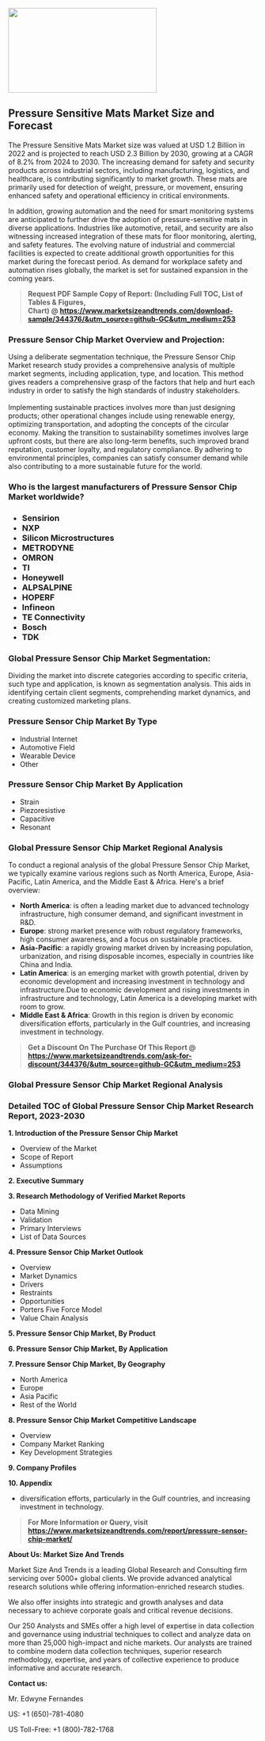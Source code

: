 <p><img class="alignnone size-medium wp-image-20088" src="https://ffe5etoiles.com/wp-content/uploads/2024/12/MST1-300x171.png" alt="" width="300" height="171" /></p><h2>Pressure Sensitive Mats Market Size and Forecast</h2><p>The Pressure Sensitive Mats Market size was valued at USD 1.2 Billion in 2022 and is projected to reach USD 2.3 Billion by 2030, growing at a CAGR of 8.2% from 2024 to 2030. The increasing demand for safety and security products across industrial sectors, including manufacturing, logistics, and healthcare, is contributing significantly to market growth. These mats are primarily used for detection of weight, pressure, or movement, ensuring enhanced safety and operational efficiency in critical environments.</p><p>In addition, growing automation and the need for smart monitoring systems are anticipated to further drive the adoption of pressure-sensitive mats in diverse applications. Industries like automotive, retail, and security are also witnessing increased integration of these mats for floor monitoring, alerting, and safety features. The evolving nature of industrial and commercial facilities is expected to create additional growth opportunities for this market during the forecast period. As demand for workplace safety and automation rises globally, the market is set for sustained expansion in the coming years.</p></p><blockquote id="" class=""><strong>Request PDF Sample Copy of Report: (Including Full TOC, List of Tables &amp; Figures, Chart)&nbsp;@&nbsp;<strong><a href="https://www.marketsizeandtrends.com/download-sample/344376/&utm_source=github-GC&utm_medium=253" target="_blank">https://www.marketsizeandtrends.com/download-sample/344376/&utm_source=github-GC&utm_medium=253</a></strong></strong></blockquote><h3 id="" class="">Pressure Sensor Chip Market&nbsp;Overview and Projection:</h3><p id="" class="">Using a deliberate segmentation technique, the Pressure Sensor Chip Market research study provides a comprehensive analysis of multiple market segments, including application, type, and location. This method gives readers a comprehensive grasp of the factors that help and hurt each industry in order to satisfy the high standards of industry stakeholders. <br /> <br />Implementing sustainable practices involves more than just designing products; other operational changes include using renewable energy, optimizing transportation, and adopting the concepts of the circular economy. Making the transition to sustainability sometimes involves large upfront costs, but there are also long-term benefits, such improved brand reputation, customer loyalty, and regulatory compliance. By adhering to environmental principles, companies can satisfy consumer demand while also contributing to a more sustainable future for the world.</p><h3 id="" class="">Who is the largest manufacturers of&nbsp;Pressure Sensor Chip Market worldwide?</h3><h3 class=""><p><ul><li>Sensirion </li><li> NXP </li><li> Silicon Microstructures </li><li> METRODYNE </li><li> OMRON </li><li> TI </li><li> Honeywell </li><li> ALPSALPINE </li><li> HOPERF </li><li> Infineon </li><li> TE Connectivity </li><li> Bosch </li><li> TDK</li></ul></p></h3><h3 id="" class="">Global&nbsp;Pressure Sensor Chip Market Segmentation:</h3><p id="" class="">Dividing the market into discrete categories according to specific criteria, such type and application, is known as segmentation analysis. This aids in identifying certain client segments, comprehending market dynamics, and creating customized marketing plans.</p><h3 id="" class="">Pressure Sensor Chip Market&nbsp;By Type</h3><p><p><ul><li>Industrial Internet</li><li> Automotive Field</li><li> Wearable Device</li><li> Other</p></li></ul></p></p><h3 id="" class="">Pressure Sensor Chip Market&nbsp;By Application</h3><p class=""><p><ul><li>Strain</li><li> Piezoresistive</li><li> Capacitive</li><li> Resonant</li></ul></p></p><h3 id="" class="">Global Pressure Sensor Chip Market Regional Analysis</h3><p id="" class="">To conduct a regional analysis of the global Pressure Sensor Chip Market, we typically examine various regions such as North America, Europe, Asia-Pacific, Latin America, and the Middle East &amp; Africa. Here's a brief overview:</p><ul><li><strong>North America</strong>: is often a leading market due to advanced technology infrastructure, high consumer demand, and significant investment in R&amp;D.</li><li><strong>Europe</strong>: strong market presence with robust regulatory frameworks, high consumer awareness, and a focus on sustainable practices.</li><li><strong>Asia-Pacific</strong>: a rapidly growing market driven by increasing population, urbanization, and rising disposable incomes, especially in countries like China and India.</li><li><strong>Latin America</strong>: is an emerging market with growth potential, driven by economic development and increasing investment in technology and infrastructure.Due to economic development and rising investments in infrastructure and technology, Latin America is a developing market with room to grow.</li><li><strong>Middle East &amp; Africa</strong>: Growth in this region is driven by economic diversification efforts, particularly in the Gulf countries, and increasing investment in technology.</li></ul><blockquote id="" class=""><strong>Get a Discount On The Purchase Of This Report @ <strong><a href="https://www.marketsizeandtrends.com/ask-for-discount/344376/&utm_source=github-GC&utm_medium=253" target="_blank">https://www.marketsizeandtrends.com/ask-for-discount/344376/&utm_source=github-GC&utm_medium=253</a></strong></strong></blockquote><h3 id="" class="">Global Pressure Sensor Chip Market Regional Analysis</h3><h3 id="" class="">Detailed TOC of Global Pressure Sensor Chip Market Research Report, 2023-2030</h3><p id="" class=""><strong>1. Introduction of the Pressure Sensor Chip Market</strong></p><ul><li>Overview of the Market</li><li>Scope of Report</li><li>Assumptions</li></ul><p id="" class=""><strong>2. Executive Summary</strong></p><p id="" class=""><strong>3. Research Methodology of Verified Market Reports</strong></p><ul><li>Data Mining</li><li>Validation</li><li>Primary Interviews</li><li>List of Data Sources</li></ul><p id="" class=""><strong>4. Pressure Sensor Chip Market Outlook</strong></p><ul><li>Overview</li><li>Market Dynamics</li><li>Drivers</li><li>Restraints</li><li>Opportunities</li><li>Porters Five Force Model</li><li>Value Chain Analysis</li></ul><p id="" class=""><strong>5. Pressure Sensor Chip Market, By Product</strong></p><p id="" class=""><strong>6. Pressure Sensor Chip Market, By Application</strong></p><p id="" class=""><strong>7. Pressure Sensor Chip Market, By Geography</strong></p><ul><li>North America</li><li>Europe</li><li>Asia Pacific</li><li>Rest of the World</li></ul><p id="" class=""><strong>8. Pressure Sensor Chip Market Competitive Landscape</strong></p><ul><li>Overview</li><li>Company Market Ranking</li><li>Key Development Strategies</li></ul><p id="" class=""><strong>9. Company Profiles</strong></p><p id="" class=""><strong>10. Appendix</strong></p><ul><li>diversification efforts, particularly in the Gulf countries, and increasing investment in technology.</li></ul><blockquote id="" class=""><strong>For More Information or Query, visit <strong><strong><a href="https://www.marketsizeandtrends.com/report/pressure-sensor-chip-market/" target="_blank">https://www.marketsizeandtrends.com/report/pressure-sensor-chip-market/</a></strong></strong></strong></blockquote><p id="" class=""><strong>About Us: Market Size And Trends</strong></p><p id="" class="">Market Size And Trends is a leading Global Research and Consulting firm servicing over 5000+ global clients. We provide advanced analytical research solutions while offering information-enriched research studies.</p><p id="" class="">We also offer insights into strategic and growth analyses and data necessary to achieve corporate goals and critical revenue decisions.</p><p id="" class="">Our 250 Analysts and SMEs offer a high level of expertise in data collection and governance using industrial techniques to collect and analyze data on more than 25,000 high-impact and niche markets. Our analysts are trained to combine modern data collection techniques, superior research methodology, expertise, and years of collective experience to produce informative and accurate research.</p><p id="" class=""><strong>Contact us:</strong></p><p id="" class="">Mr. Edwyne Fernandes</p><p id="" class="">US: +1 (650)-781-4080</p><p id="" class="">US Toll-Free: +1 (800)-782-1768</p>
